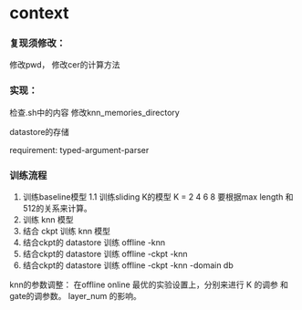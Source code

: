 # context

### 复现须修改：
修改pwd，
修改cer的计算方法

### 实现：
检查.sh中的内容
修改knn_memories_directory


datastore的存储



requirement:
typed-argument-parser



### 训练流程

1. 训练baseline模型
1.1 训练sliding K的模型
    K = 2 4 6 8 要根据max length 和512的关系来计算。
2. 训练 knn 模型
3. 结合 ckpt 训练 knn 模型
4. 结合ckpt的 datastore 训练 offline -knn
4. 结合ckpt的 datastore 训练 offline -ckpt -knn
5. 结合ckpt的 datastore 训练 offline -ckpt -knn -domain db


knn的参数调整：
在offline online 最优的实验设置上，分别来进行 K 的调参 和 gate的调参数。
layer_num 的影响。